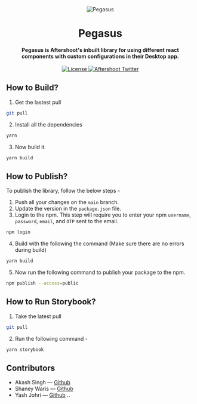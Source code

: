 <div align="center">
    <img src="https://i.imgur.com/buSetTc.png" alt="Pegasus">
    <h1>Pegasus</h1>
    <strong>Pegasus is Aftershoot's inbuilt library for using different react components with custom configurations in their Desktop app.</strong>
</div>
<br>
<div align="center">
    <a href="https://github.com/aftershootco/Unicorn-Design-System/blob/develop-readme/LICENSE.md">
        <img src="https://img.shields.io/badge/License-Apache_2.0-blue.svg" alt="License">
    </a>
    <a href="https://twitter.com/aftershootco?lang=en">
        <img src="https://img.shields.io/twitter/follow/aftershootco?label=Twitter&style=flat&logo=twitter&color=1DA1F2" alt="Aftershoot Twitter">
    </a>
</div>

## How to Build?

1. Get the lastest pull

```sh
git pull
```

2. Install all the dependencies

```sh
yarn
```

3. Now build it.

```sh
yarn build
```

## How to Publish?

To publish the library, follow the below steps -

1. Push all your changes on the `main` branch.
2. Update the version in the `package.json` file.
3. Login to the npm. This step will require you to enter your npm `username`, `password`, `email`, and `OTP` sent to the email.

```sh
npm login
```

4. Build with the following the command (Make sure there are no errors during build)

```sh
yarn build
```

5. Now run the following command to publish your package to the npm.

```sh
npm publish --access=public
```

## How to Run Storybook?

1. Take the latest pull

```sh
git pull
```

2. Run the following command -

```sh
yarn storybook
```

## Contributors

-   Akash Singh — [Github](https://github.com/frannkenstein)
-   Shaney Waris — [Github](https://github.com/ShaneyWaris)
-   Yash Johri — [Github](https://github.com/yash1200) ..
